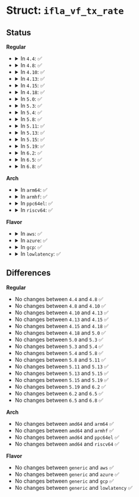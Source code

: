 # Struct: <code>ifla_vf_tx_rate</code>

## Status
<b>Regular</b>
<ul>
<li>
<details>
<summary>In <code>4.4</code>: ✅</summary>

```c
struct ifla_vf_tx_rate {
    __u32 vf;
    __u32 rate;
};
```
</details>
</li>
<li>
<details>
<summary>In <code>4.8</code>: ✅</summary>

```c
struct ifla_vf_tx_rate {
    __u32 vf;
    __u32 rate;
};
```
</details>
</li>
<li>
<details>
<summary>In <code>4.10</code>: ✅</summary>

```c
struct ifla_vf_tx_rate {
    __u32 vf;
    __u32 rate;
};
```
</details>
</li>
<li>
<details>
<summary>In <code>4.13</code>: ✅</summary>

```c
struct ifla_vf_tx_rate {
    __u32 vf;
    __u32 rate;
};
```
</details>
</li>
<li>
<details>
<summary>In <code>4.15</code>: ✅</summary>

```c
struct ifla_vf_tx_rate {
    __u32 vf;
    __u32 rate;
};
```
</details>
</li>
<li>
<details>
<summary>In <code>4.18</code>: ✅</summary>

```c
struct ifla_vf_tx_rate {
    __u32 vf;
    __u32 rate;
};
```
</details>
</li>
<li>
<details>
<summary>In <code>5.0</code>: ✅</summary>

```c
struct ifla_vf_tx_rate {
    __u32 vf;
    __u32 rate;
};
```
</details>
</li>
<li>
<details>
<summary>In <code>5.3</code>: ✅</summary>

```c
struct ifla_vf_tx_rate {
    __u32 vf;
    __u32 rate;
};
```
</details>
</li>
<li>
<details>
<summary>In <code>5.4</code>: ✅</summary>

```c
struct ifla_vf_tx_rate {
    __u32 vf;
    __u32 rate;
};
```
</details>
</li>
<li>
<details>
<summary>In <code>5.8</code>: ✅</summary>

```c
struct ifla_vf_tx_rate {
    __u32 vf;
    __u32 rate;
};
```
</details>
</li>
<li>
<details>
<summary>In <code>5.11</code>: ✅</summary>

```c
struct ifla_vf_tx_rate {
    __u32 vf;
    __u32 rate;
};
```
</details>
</li>
<li>
<details>
<summary>In <code>5.13</code>: ✅</summary>

```c
struct ifla_vf_tx_rate {
    __u32 vf;
    __u32 rate;
};
```
</details>
</li>
<li>
<details>
<summary>In <code>5.15</code>: ✅</summary>

```c
struct ifla_vf_tx_rate {
    __u32 vf;
    __u32 rate;
};
```
</details>
</li>
<li>
<details>
<summary>In <code>5.19</code>: ✅</summary>

```c
struct ifla_vf_tx_rate {
    __u32 vf;
    __u32 rate;
};
```
</details>
</li>
<li>
<details>
<summary>In <code>6.2</code>: ✅</summary>

```c
struct ifla_vf_tx_rate {
    __u32 vf;
    __u32 rate;
};
```
</details>
</li>
<li>
<details>
<summary>In <code>6.5</code>: ✅</summary>

```c
struct ifla_vf_tx_rate {
    __u32 vf;
    __u32 rate;
};
```
</details>
</li>
<li>
<details>
<summary>In <code>6.8</code>: ✅</summary>

```c
struct ifla_vf_tx_rate {
    __u32 vf;
    __u32 rate;
};
```
</details>
</li>
</ul>
<b>Arch</b>
<ul>
<li>
<details>
<summary>In <code>arm64</code>: ✅</summary>

```c
struct ifla_vf_tx_rate {
    __u32 vf;
    __u32 rate;
};
```
</details>
</li>
<li>
<details>
<summary>In <code>armhf</code>: ✅</summary>

```c
struct ifla_vf_tx_rate {
    __u32 vf;
    __u32 rate;
};
```
</details>
</li>
<li>
<details>
<summary>In <code>ppc64el</code>: ✅</summary>

```c
struct ifla_vf_tx_rate {
    __u32 vf;
    __u32 rate;
};
```
</details>
</li>
<li>
<details>
<summary>In <code>riscv64</code>: ✅</summary>

```c
struct ifla_vf_tx_rate {
    __u32 vf;
    __u32 rate;
};
```
</details>
</li>
</ul>
<b>Flavor</b>
<ul>
<li>
<details>
<summary>In <code>aws</code>: ✅</summary>

```c
struct ifla_vf_tx_rate {
    __u32 vf;
    __u32 rate;
};
```
</details>
</li>
<li>
<details>
<summary>In <code>azure</code>: ✅</summary>

```c
struct ifla_vf_tx_rate {
    __u32 vf;
    __u32 rate;
};
```
</details>
</li>
<li>
<details>
<summary>In <code>gcp</code>: ✅</summary>

```c
struct ifla_vf_tx_rate {
    __u32 vf;
    __u32 rate;
};
```
</details>
</li>
<li>
<details>
<summary>In <code>lowlatency</code>: ✅</summary>

```c
struct ifla_vf_tx_rate {
    __u32 vf;
    __u32 rate;
};
```
</details>
</li>
</ul>

## Differences
<b>Regular</b>
<ul>
<li>
No changes between <code>4.4</code> and <code>4.8</code> ✅
</li>
<li>
No changes between <code>4.8</code> and <code>4.10</code> ✅
</li>
<li>
No changes between <code>4.10</code> and <code>4.13</code> ✅
</li>
<li>
No changes between <code>4.13</code> and <code>4.15</code> ✅
</li>
<li>
No changes between <code>4.15</code> and <code>4.18</code> ✅
</li>
<li>
No changes between <code>4.18</code> and <code>5.0</code> ✅
</li>
<li>
No changes between <code>5.0</code> and <code>5.3</code> ✅
</li>
<li>
No changes between <code>5.3</code> and <code>5.4</code> ✅
</li>
<li>
No changes between <code>5.4</code> and <code>5.8</code> ✅
</li>
<li>
No changes between <code>5.8</code> and <code>5.11</code> ✅
</li>
<li>
No changes between <code>5.11</code> and <code>5.13</code> ✅
</li>
<li>
No changes between <code>5.13</code> and <code>5.15</code> ✅
</li>
<li>
No changes between <code>5.15</code> and <code>5.19</code> ✅
</li>
<li>
No changes between <code>5.19</code> and <code>6.2</code> ✅
</li>
<li>
No changes between <code>6.2</code> and <code>6.5</code> ✅
</li>
<li>
No changes between <code>6.5</code> and <code>6.8</code> ✅
</li>
</ul>
<b>Arch</b>
<ul>
<li>
No changes between <code>amd64</code> and <code>arm64</code> ✅
</li>
<li>
No changes between <code>amd64</code> and <code>armhf</code> ✅
</li>
<li>
No changes between <code>amd64</code> and <code>ppc64el</code> ✅
</li>
<li>
No changes between <code>amd64</code> and <code>riscv64</code> ✅
</li>
</ul>
<b>Flavor</b>
<ul>
<li>
No changes between <code>generic</code> and <code>aws</code> ✅
</li>
<li>
No changes between <code>generic</code> and <code>azure</code> ✅
</li>
<li>
No changes between <code>generic</code> and <code>gcp</code> ✅
</li>
<li>
No changes between <code>generic</code> and <code>lowlatency</code> ✅
</li>
</ul>
